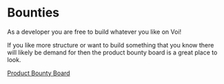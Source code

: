 # Bounties

As a developer you are free to build whatever you like on Voi!

If you like more structure or want to build something that you know there will likely be demand for then the product bounty board is a great place to look.

[Product Bounty Board](../ecosystem/bounty-boards/products.md)